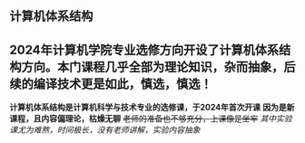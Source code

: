 ## 计算机体系结构
## 2024年计算机学院专业选修方向开设了计算机体系结构方向。本门课程几乎全部为理论知识，杂而抽象，后续的编译技术更是如此，慎选，慎选！

**计算机体系结构是计算机科学与技术专业的选修课，于2024年首次开课**
**因为是新课程，且内容偏理论，枯燥无聊**
~~老师的准备也不够充分，上课像是坐牢~~
*其中实验课尤为难熬，时间极长，没有老师讲解，实验内容抽象*
